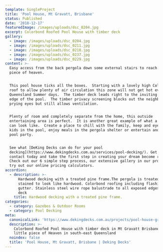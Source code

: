 ```yaml
---
template: SingleProject
title: 'Pool House, Mt Gravatt, Brisbane'
status: Published
date: '2018-12-17'
featuredImage: /images/uploads/dsc_0204.jpg
excerpt: Colorbond Roofed Pool House with timber deck
gallery:
  - image: /images/uploads/dsc_0204.jpg
  - image: /images/uploads/dsc_0211.jpg
  - image: /images/uploads/dsc_0218.jpg
  - image: /images/uploads/dsc_0237.jpg
  - image: /images/uploads/dsc_0229.jpg
content: >-
  Easy access from the back pergola down some external stairs to reach a little
  piece of heaven.


  This pool house ticks all the boxes.  Starting with a lovely high Colourbond
  roof to allow plenty of air circulation this zone will not get hot even on
  Queensland Summer days.  The timber deck leads right to the inviting water's
  edge of the pool.  The timber privacy screening blocks out the neighbours
  prying eyes but still allows ventilation.


  Plenty of room and completely separate from the home, this outside
  entertaining area is perfect.  It is another great example of what a pool zone
  can look like.  Create a place to chill with the family, keep and eye on the
  kids in the pool, enjoy meals in the pergola shelter or entertain and host a
  pool party.


  See what [DeKing Decks can do for your pool
  decking](https://www.dekingdecks.com.au/services/pool-decking/). Get in
  contact today and take the first step in creating your dream become reality.
  Check out our 6 simple step process, our extensive gallery in our projects or
  try out our online pricing calculators.
accordion:
  - description: >-
      Hardwood decking with a treated pine frame.The pergola is treated pine and
      stained to look like hardwood. Colorbond roofing including flashings and
      gutter. Stainless steel wire rope balustrade to all exposed edges of the
      deck
    title: Hardwood decking with a treated pine frame.
categories:
  - category: Gazebos & Outdoor Rooms
  - category: Pool Decking
meta:
  canonicalLink: 'https://www.dekingdecks.com.au/projects/pool-house-grange-brisbane/'
  description: >-
    Colorbond Roofed Pool House with timber deck in Mt Gravatt Brisbane. A
    little piece of Heaven in south-east Queensland
  noindex: false
  title: 'Pool House, Mt Gravatt, Brisbane | Deking Decks'
---
```



